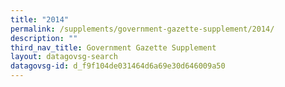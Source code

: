 ```yaml
---
title: "2014"
permalink: /supplements/government-gazette-supplement/2014/
description: ""
third_nav_title: Government Gazette Supplement
layout: datagovsg-search
datagovsg-id: d_f9f104de031464d6a69e30d646009a50
---
```

